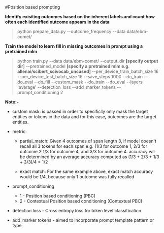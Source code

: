#Position based prompting

**Identify exisiting outcomes based on the inherent labels and count how often each identified outcome appears in the data**

> python prepare_data.py --outcome_frequency --data data/ebm-comet/

**Train the model to learn fill in missing outcomes in prompt using a pretrained mlm**

> python train.py --data data/ebm-comet/ --output_dir **[specify output dir]** --pretrained_model **[specify a pretrained mlm e.g. allenai/scibert_scivocab_uncased]** --per_device_train_batch_size 16 --per_device_test_batch_size 16 --save_steps 1000 --do_train --do_eval --do_fill  --custom_mask --do_train --do_eval --layers 'average' --detection_loss --add_marker_tokens --prompt_conditioning 2

**Note:-**
- custom mask: is passed in order to specificlly only mask the target entities or tokens in the data and for this case, outcomes are the target entities.

- metric: 
    - partial_match: Given 4 outcomes of span length 3, if model doesn't recall all 3 tokens for each span e.g. (1/3 for outcome 1, 2/3 for outcome 2
        1/3 for outcome 4, and 3/3 for outcome 4. accuracy will be determined by an average accuracy computed as (1/3 + 2/3 + 1/3 + 3/3)/4 = 1/2
        
    - exact match: For the same example above, exact match accuracy would be 1/4, because only 1 outcome was fully recalled

- prompt_conditioning 
    - 1 - Position based conditioning (PBC) 
    - 2 - Contextual Position based conditioning (Contextual PBC)

- detection loss - Cross entropy loss for token level classification

- add_marker tokens - aimed to incorporate prompt template pattern or type

